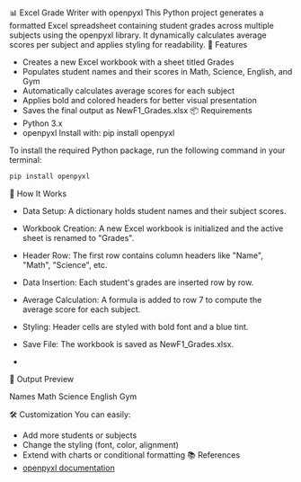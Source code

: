 📊 Excel Grade Writer with openpyxl
This Python project generates a formatted Excel spreadsheet containing student grades across multiple subjects using the openpyxl library. It dynamically calculates average scores per subject and applies styling for readability.
🚀 Features
- Creates a new Excel workbook with a sheet titled Grades
- Populates student names and their scores in Math, Science, English, and Gym
- Automatically calculates average scores for each subject
- Applies bold and colored headers for better visual presentation
- Saves the final output as NewF1_Grades.xlsx
📦 Requirements
- Python 3.x
- openpyxl
Install with:
pip install openpyxl


To install the required Python package, run the following command in your terminal:

```bash
pip install openpyxl
```


🧠 How It Works
- Data Setup: A dictionary holds student names and their subject scores.
- Workbook Creation: A new Excel workbook is initialized and the active sheet is renamed to "Grades".
- Header Row: The first row contains column headers like "Name", "Math", "Science", etc.
- Data Insertion: Each student's grades are inserted row by row.
- Average Calculation: A formula is added to row 7 to compute the average score for each subject.
- Styling: Header cells are styled with bold font and a blue tint.
- Save File: The workbook is saved as NewF1_Grades.xlsx.

- 
📁 Output Preview

Names  Math  Science  English  Gym   

🛠️ Customization
You can easily:
- Add more students or subjects
- Change the styling (font, color, alignment)
- Extend with charts or conditional formatting
📚 References
- [openpyxl documentation](https://openpyxl.readthedocs.io/en/stable/)


